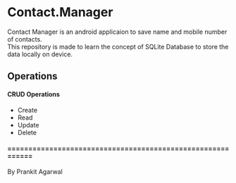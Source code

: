 # Contact.Manager
Contact Manager is an android applicaion to save name and mobile number of contacts. <br/>
This repository is made to learn the concept of SQLite Database to store the data locally on device.

## Operations
#### CRUD Operations
* Create
* Read
* Update
* Delete

#### =========================================================== <br/>
By Prankit Agarwal
